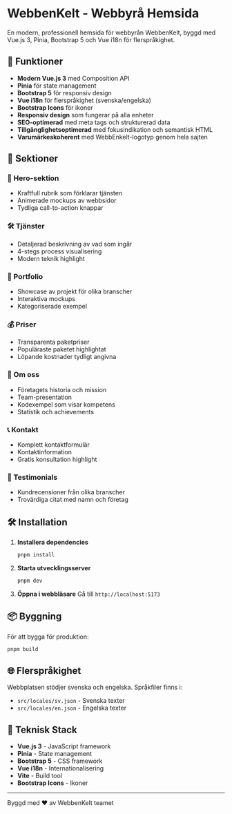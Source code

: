 # WebbenKelt - Webbyrå Hemsida

En modern, professionell hemsida för webbyrån WebbenKelt, byggd med Vue.js 3, Pinia, Bootstrap 5 och Vue i18n för flerspråkighet.

## 🚀 Funktioner

- **Modern Vue.js 3** med Composition API
- **Pinia** för state management
- **Bootstrap 5** för responsiv design
- **Vue i18n** för flerspråkighet (svenska/engelska)
- **Bootstrap Icons** för ikoner
- **Responsiv design** som fungerar på alla enheter
- **SEO-optimerad** med meta tags och strukturerad data
- **Tillgänglighetsoptimerad** med fokusindikation och semantisk HTML
- **Varumärkeskoherent** med WebbEnkelt-logotyp genom hela sajten

## 📱 Sektioner

### 🎯 Hero-sektion
- Kraftfull rubrik som förklarar tjänsten
- Animerade mockups av webbsidor
- Tydliga call-to-action knappar

### 🛠️ Tjänster
- Detaljerad beskrivning av vad som ingår
- 4-stegs process visualisering
- Modern teknik highlight

### 💼 Portfolio
- Showcase av projekt för olika branscher
- Interaktiva mockups
- Kategoriserade exempel

### 💰 Priser
- Transparenta paketpriser
- Populäraste paketet highlightat
- Löpande kostnader tydligt angivna

### 👥 Om oss
- Företagets historia och mission
- Team-presentation
- Kodexempel som visar kompetens
- Statistik och achievements

### 📞 Kontakt
- Komplett kontaktformulär
- Kontaktinformation
- Gratis konsultation highlight

### 💬 Testimonials
- Kundrecensioner från olika branscher
- Trovärdiga citat med namn och företag

## 🛠️ Installation

1. **Installera dependencies**
   ```bash
   pnpm install
   ```

2. **Starta utvecklingsserver**
   ```bash
   pnpm dev
   ```

3. **Öppna i webbläsare**
   Gå till `http://localhost:5173`

## 📦 Byggning

För att bygga för produktion:
```bash
pnpm build
```

## 🌐 Flerspråkighet

Webbplatsen stödjer svenska och engelska. Språkfiler finns i:
- `src/locales/sv.json` - Svenska texter
- `src/locales/en.json` - Engelska texter

## 🔧 Teknisk Stack

- **Vue.js 3** - JavaScript framework
- **Pinia** - State management
- **Bootstrap 5** - CSS framework
- **Vue i18n** - Internationalisering
- **Vite** - Build tool
- **Bootstrap Icons** - Ikoner

---

Byggd med ❤️ av WebbenKelt teamet
